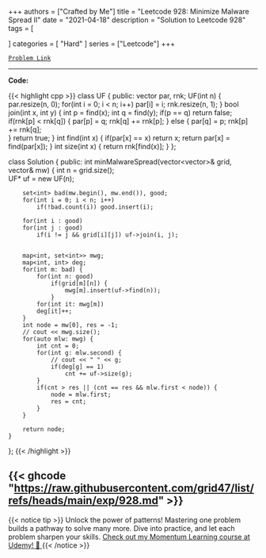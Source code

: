 
+++
authors = ["Crafted by Me"]
title = "Leetcode 928: Minimize Malware Spread II"
date = "2021-04-18"
description = "Solution to Leetcode 928"
tags = [
    
]
categories = [
    "Hard"
]
series = ["Leetcode"]
+++



[`Problem Link`](https://leetcode.com/problems/minimize-malware-spread-ii/description/)

---

**Code:**

{{< highlight cpp >}}
class UF {
    public:
    vector<int> par, rnk;
    UF(int n) {
        par.resize(n, 0);
        for(int i = 0; i < n; i++)
            par[i] = i;
        rnk.resize(n, 1);
    }
    bool join(int x, int y) {
        int p = find(x);
        int q = find(y);
        if(p == q) return false;
        if(rnk[p] < rnk[q]) {
            par[p] = q;
            rnk[q] += rnk[p];
        } else {
            par[q] = p;
            rnk[p] += rnk[q];            
        }
        return true;
    }
    int find(int x) {
        if(par[x] == x) return x;
        return par[x] = find(par[x]);
    }
    int size(int x) {
        return rnk[find(x)];
    }
};

class Solution {
public:
    int minMalwareSpread(vector<vector<int>>& grid, vector<int>& mw) {
        int n = grid.size();        
        UF* uf = new UF(n);
        
        set<int> bad(mw.begin(), mw.end()), good;
        for(int i = 0; i < n; i++)
            if(!bad.count(i)) good.insert(i);
        
        for(int i : good)
        for(int j : good)
            if(i != j && grid[i][j]) uf->join(i, j);
        
        
        map<int, set<int>> mwg;
        map<int, int> deg;
        for(int m: bad) {
            for(int n: good)
                if(grid[m][n]) {
                    mwg[m].insert(uf->find(n));
                }
            for(int it: mwg[m])
            deg[it]++;
        }
        int node = mw[0], res = -1;
        // cout << mwg.size();
        for(auto mlw: mwg) {
            int cnt = 0;
            for(int g: mlw.second) {
                // cout << " " << g;
                if(deg[g] == 1)
                    cnt += uf->size(g);
            }
            if(cnt > res || (cnt == res && mlw.first < node)) {
                node = mlw.first;
                res = cnt;
            }
        }
        
        return node;
    }
};
{{< /highlight >}}

{{< ghcode "https://raw.githubusercontent.com/grid47/list/refs/heads/main/exp/928.md" >}}
---


{{< notice tip >}}
Unlock the power of patterns! Mastering one problem builds a pathway to solve many more. Dive into practice, and let each problem sharpen your skills. [Check out my Momentum Learning course at Udemy! 🚀 ](https://www.udemy.com/course/algorithms-and-data-structures-in-cpp/)
{{< /notice >}}

